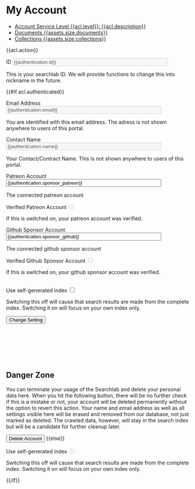 # My Account

<ul class="nav nav-pills" role="tablist">
  <li role="presentation" class="active"><a href="#">Account Service Level <span class="badge">{{acl.level}}: {{acl.description}}</span></a></li>
  <li role="presentation" class="active"><a href="#">Documents <span class="badge">{{assets.size.documents}}</span></a></li>
  <li role="presentation" class="active"><a href="#">Collections <span class="badge">{{assets.size.collections}}</span></a></li>
</ul>

<p>
<div id="loginhint" class="alert alert-success"" role="alert">
  {{acl.action}}
</div>
</p>

<form action=".">

<div class="form-group">
    <label for="email">ID</label>
    <input class="form-control" name="id" id="id" type="text" size="50" maxlength="256" value="{{authentication.id}}" disabled />
    <p class="help-block">This is your searchlab ID. We will provide functions to change this into nickname in the future.</p>
</div>

{{#if acl.authenticated}}

<div class="form-group">
    <label for="email">Email Address</label>
    <input class="form-control" name="email" id="email" type="text" size="50" maxlength="256" value="{{authentication.email}}" disabled />
    <p class="help-block">You are identified with this email address. The adress is not shown anywhere to users of this portal.</p>
</div>

<div class="form-group">
    <label for="email">Contact Name</label>
    <input class="form-control" name="name" id="name" type="text" size="50" maxlength="256" value="{{authentication.name}}" disabled />
    <p class="help-block">Your Contact/Contract Name. This is not shown anywhere to users of this portal.</p>
</div>

<div class="form-group">
    <label for="email">Patreon Account</label>
    <input class="form-control" name="sponsor_patreon" id="sponsor_patreon" type="text" size="50" maxlength="256" value="{{authentication.sponsor_patreon}}" />
    <p class="help-block">The connected patreon account</p>
</div>

<div class="checkbox">
  <label>Verified Patreon Account</label>
  <input type="checkbox" name="sponsor_patreon_verified" id="sponsor_patreon_verified" {{#if authentication.sponsor_patreon_verified}}checked="false"{{/if}} disabled>
  <p class="help-block">If this is switched on, your patreon account was verified.</p>
</div>

<div class="form-group">
    <label for="email">Github Sponsor Account</label>
    <input class="form-control" name="sponsor_github" id="sponsor_github" type="text" size="50" maxlength="256" value="{{authentication.sponsor_github}}" />
    <p class="help-block">The connected github sponsor account</p>
</div>

<div class="checkbox">
  <label>Verified Github Sponsor Account</label>
  <input type="checkbox" name="sponsor_github_verified" id="sponsor_github_verified" {{#if authentication.sponsor_github_verified}}checked="false"{{/if}} disabled>
  <p class="help-block">If this is switched on, your github sponsor account was verified.</p>
</div>

<br/>

<div class="checkbox">
  <label>Use self-generated index</label>
  <input type="checkbox" name="self" id="self" {{#if authentication.self}}checked="true"{{/if}}>
  <p class="help-block">Switching this off will cause that search results are made from the complete index. Switching it on will focus on your own index only.</p>
</div>

<button type="submit" name="change" value="Change Setting" class="btn btn-primary"/>Change Setting</button>


<br/><br/><br/><br/><br/>

<h2>Danger Zone</h2>

<p>
You can terminate your usage of the Searchlab and delete your personal data here. When you hit the following button, there will be no further check if this is a mistake or not, your account will be deleted permanently without the option to revert this action. Your name and email address as well as all settings visible here will be erased and removed from our database, not just marked as deleted. The crawled data, however, will stay in the search index but will be a candidate for further cleanup later.
</p>

<button type="submit" name="delete" value="Delete Account" class="btn btn-danger"/>Delete Account</button>
{{else}}

<div class="checkbox">
  <label>Use self-generated index</label>
  <input type="checkbox" name="self" id="self" {{#if authentication.self}}checked="true"{{/if}} disabled>
  <p class="help-block">Switching this off will cause that search results are made from the complete index. Switching it on will focus on your own index only.</p>
</div>

{{/if}}

</form>